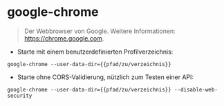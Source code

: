 # google-chrome

> Der Webbrowser von Google.
> Weitere Informationen: <https://chrome.google.com>.

- Starte mit einem benutzerdefinierten Profilverzeichnis:

`google-chrome --user-data-dir={{pfad/zu/verzeichnis}}`

- Starte ohne CORS-Validierung, nützlich zum Testen einer API:

`google-chrome --user-data-dir={{pfad/zu/verzeichnis}} --disable-web-security`
